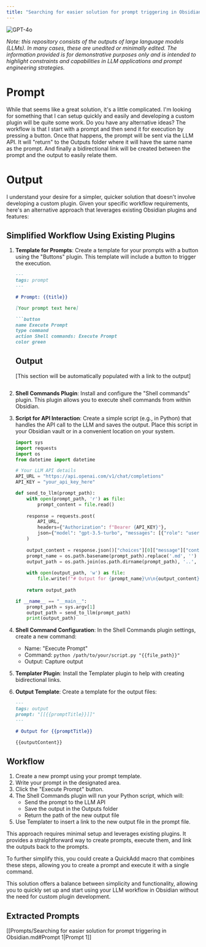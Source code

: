 ```yaml
---
title: "Searching for easier solution for prompt triggering in Obsidian"
---
```

![GPT-4o](https://img.shields.io/badge/GPT--4o-3333FF?style=for-the-badge&logo=openai&logoColor=white)



*Note: this repository consists of the outputs of large language models (LLMs). In many cases, these are unedited or minimally edited. The information provided is for demonstrative purposes only and is intended to highlight constraints and capabilities in LLM applications and prompt engineering strategies.*


# Prompt

While that seems like a great solution, it's a little complicated. I'm looking for something that I can setup quickly and easily and developing a custom plugin will be quite some work. Do you have any alternative ideas? The workflow is that I start with a prompt and then send it for execution by pressing a button. Once that happens, the prompt will be sent via the LLM API. It will "return" to the Outputs folder where it will have the same name as the prompt. And finally a bidirectional link will be created between the prompt and the output to easily relate them.

# Output

I understand your desire for a simpler, quicker solution that doesn't involve developing a custom plugin. Given your specific workflow requirements, here's an alternative approach that leverages existing Obsidian plugins and features:

## Simplified Workflow Using Existing Plugins

1. **Template for Prompts**:
   Create a template for your prompts with a button using the "Buttons" plugin. This template will include a button to trigger the execution.

   ```markdown
   ---
   tags: prompt
   ---
   
   # Prompt: {{title}}
   
   [Your prompt text here]
   
   ```button
   name Execute Prompt
   type command
   action Shell commands: Execute Prompt
   color green
   ```
   
   ## Output
   [This section will be automatically populated with a link to the output]
   ```

2. **Shell Commands Plugin**:
   Install and configure the "Shell commands" plugin. This plugin allows you to execute shell commands from within Obsidian.

3. **Script for API Interaction**:
   Create a simple script (e.g., in Python) that handles the API call to the LLM and saves the output. Place this script in your Obsidian vault or in a convenient location on your system.

   ```python
   import sys
   import requests
   import os
   from datetime import datetime

   # Your LLM API details
   API_URL = "https://api.openai.com/v1/chat/completions"
   API_KEY = "your_api_key_here"

   def send_to_llm(prompt_path):
       with open(prompt_path, 'r') as file:
           prompt_content = file.read()
       
       response = requests.post(
           API_URL,
           headers={"Authorization": f"Bearer {API_KEY}"},
           json={"model": "gpt-3.5-turbo", "messages": [{"role": "user", "content": prompt_content}]}
       )
       
       output_content = response.json()["choices"][0]["message"]["content"]
       prompt_name = os.path.basename(prompt_path).replace('.md', '')
       output_path = os.path.join(os.path.dirname(prompt_path), '..', 'Outputs', f"{prompt_name}_output_{datetime.now().strftime('%Y%m%d_%H%M%S')}.md")
       
       with open(output_path, 'w') as file:
           file.write(f"# Output for {prompt_name}\n\n{output_content}")
       
       return output_path

   if __name__ == "__main__":
       prompt_path = sys.argv[1]
       output_path = send_to_llm(prompt_path)
       print(output_path)
   ```

4. **Shell Command Configuration**:
   In the Shell Commands plugin settings, create a new command:
   - Name: "Execute Prompt"
   - Command: `python /path/to/your/script.py "{{file_path}}"`
   - Output: Capture output

5. **Templater Plugin**:
   Install the Templater plugin to help with creating bidirectional links.

6. **Output Template**:
   Create a template for the output files:

   ```markdown
   ---
   tags: output
   prompt: "[[{{promptTitle}}]]"
   ---

   # Output for {{promptTitle}}

   {{outputContent}}
   ```

## Workflow

1. Create a new prompt using your prompt template.
2. Write your prompt in the designated area.
3. Click the "Execute Prompt" button.
4. The Shell Commands plugin will run your Python script, which will:
   - Send the prompt to the LLM API
   - Save the output in the Outputs folder
   - Return the path of the new output file
5. Use Templater to insert a link to the new output file in the prompt file.

This approach requires minimal setup and leverages existing plugins. It provides a straightforward way to create prompts, execute them, and link the outputs back to the prompts.

To further simplify this, you could create a QuickAdd macro that combines these steps, allowing you to create a prompt and execute it with a single command.

This solution offers a balance between simplicity and functionality, allowing you to quickly set up and start using your LLM workflow in Obsidian without the need for custom plugin development.

 




## Extracted Prompts
[[Prompts/Searching for easier solution for prompt triggering in Obsidian.md#Prompt 1|Prompt 1]]
